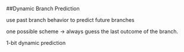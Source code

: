 ##Dynamic Branch Prediction

use past branch behavior to predict
future branches


one possible scheme -> always guess the last
outcome of the branch.

1-bit dynamic prediction